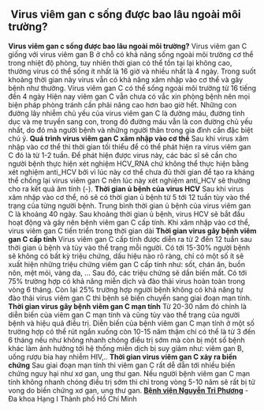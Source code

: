 ## ️ Virus viêm gan c sống được bao lâu ngoài môi trường?

**Virus viêm gan c sống được bao lâu ngoài môi trường?**
Virus viêm gan C giống với virus viêm gan B ở chỗ có khả năng sống ngoài môi trường cơ thể trong nhiệt độ phòng, tuy nhiên thời gian có thể tồn tại lại không cao, thường virus có thể sống ít nhất là 16 giờ và nhiều nhất là 4 ngày. Trong suốt khoảng thời gian này virus vẫn có khả năng xâm nhập vào cơ thể và gây bệnh như thường.
Virus viêm gan C có thể sống ngoài môi trường từ 16 tiếng đến 4 ngày
Hiện nay viêm gan C vẫn chưa có vắc xin phòng bệnh nên mọi biện pháp phòng tránh cần phải nâng cao hơn bao giờ hết. Những con đường lây nhiễm chủ yếu của virus viêm gan C là đường máu, đường tình dục và mẹ truyền sang con, trong đó đường máu vẫn là con đường chủ yếu nhất, do đó mà người bệnh và những người thân trong gia đình cần đặc biệt chú ý.
**Quá trình virus viêm gan C xâm nhập vào cơ thể**
Sau khi virus xâm nhập vào cơ thể thì thời gian tối thiểu để có thể phát hiện ra virus viêm gan C đó là từ 1-2 tuần. Để phát hiện được virus này, các bác sĩ sẽ cần cho người bệnh thực hiện xét nghiệm HCV_RNA chứ không thể thực hiện bằng xét nghiệm anti_HCV bởi vì lúc này cơ thể chưa đủ thời gian để tạo ra kháng thể chống lại virus viêm gan C nên lúc này xét nghiệm anti_HCV sẽ thường cho ra kết quả âm tính (-).
**Thời gian ủ bệnh của virus HCV**
Sau khi virus xâm nhập vào cơ thể, nó sẽ có thời gian ủ bệnh từ 5 tới 12 tuần tùy vào thể trạng của từng người bệnh. Trung bình thời gian ủ bệnh của virus viêm gan C là khoảng 40 ngày. Sau khoảng thời gian ủ bệnh, virus HCV sẽ bắt đầu hoạt động và gây nên bệnh viêm gan C cấp tính.
Khi xâm nhập vào cơ thể, virus viêm gan C tiến triển trong thời gian dài
**Thời gian virus gây bệnh viêm gan C cấp tính**
Virus viêm gan C cấp tính được diễn ra từ 2 đến 12 tuần sau thời gian ủ bệnh và tùy vào thể trạng mỗi người. Có tới 15-30% người bệnh sẽ không có bất kỳ triệu chứng, dấu hiệu nào rõ ràng, chỉ có một số ít sẽ xuất hiện những triệu chứng viêm gan C cấp tính như: sốt, chán ăn, buồn nôn, mệt mỏi, vàng da, … Sau đó, các triệu chứng sẽ dần biến mất. Có tới 75% trường hợp có khả năng miễn dịch và đào thải virus hoàn toàn trong vòng 6 tháng. Còn lại 25% trường hợp người bệnh không có khả năng tự đào thải virus viêm gan C thì bệnh sẽ biến chuyển sang giai đoạn mạn tính.
**Thời gian virus gây bệnh viêm gan C mạn tính**
Từ 20-30 năm đó chính là diễn biến của viêm gan C mạn tính và cũng tùy vào thể trạng của người bệnh và hiệu quả điều trị. Diễn biến của bệnh viêm gan C mạn tính ở một số trường hợp có thể rút ngắn xuống còn 10-15 năm thậm chí có thể là từ 3 đến 6 tháng nếu như không nhanh chóng điều trị sớm mà còn bị một số bệnh khác làm ảnh hưởng tới hệ thống miễn dịch bị suy giảm như: viêm gan B, uống rượu bia hay nhiễm HIV,..
**Thời gian virus viêm gan C xảy ra biến chứng**
Sau giai đoạn mạn tính thì viêm gan C rất dễ dẫn tới nhiều biến chứng nguy hại như xơ gan, ung thư gan. Nếu người bệnh viêm gan C mạn tính không nhanh chóng điều trị sớm thì chỉ trong vòng 5-10 năm sẽ rất bị tử vong do biến chứng xơ gan, ung thư gan.
**[Bệnh viện Nguyễn Tri Phương](https://bvnguyentriphuong.com.vn/)** - Đa khoa Hạng I Thành phố Hồ Chí Minh
